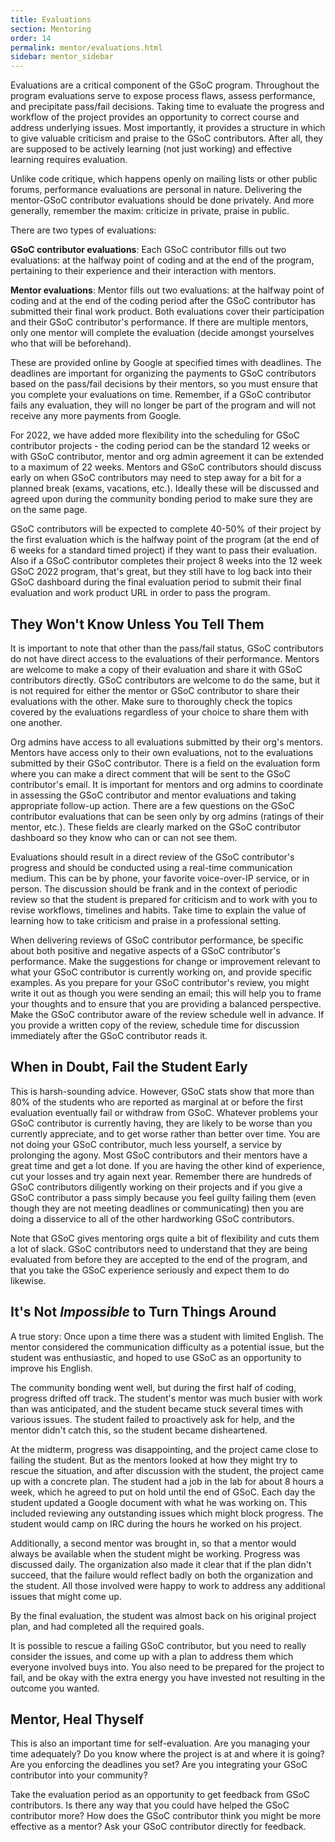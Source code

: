 ```yaml
---
title: Evaluations
section: Mentoring
order: 14
permalink: mentor/evaluations.html
sidebar: mentor_sidebar
---
```


Evaluations are a critical component of the GSoC program. Throughout the program evaluations serve to expose process flaws, assess performance, and precipitate pass/fail decisions. Taking time to evaluate the progress and workflow of the project provides an opportunity to correct course and address underlying issues. Most importantly, it provides a structure in which to give valuable criticism and praise to the GSoC contributors. After all, they are supposed to be actively learning (not just working) and effective learning requires evaluation.

Unlike code critique, which happens openly on mailing lists or other public forums, performance evaluations are personal in nature. Delivering the mentor-GSoC contributor evaluations should be done privately. And more generally, remember the maxim: criticize in private, praise in public.

There are two types of evaluations:

**GSoC contributor evaluations**: Each GSoC contributor fills out two evaluations: at the halfway point of coding and at the end of the program, pertaining to their experience and their interaction with mentors.

**Mentor evaluations**: Mentor fills out two evaluations: at the halfway point of coding and at the end of the coding period after the GSoC contributor has submitted their final work product. Both evaluations cover their participation and their GSoC contributor's performance. If there are multiple mentors, only one mentor will complete the evaluation (decide amongst yourselves who that will be beforehand).

These are provided online by Google at specified times with deadlines. The deadlines are important for organizing the payments to GSoC contributors based on the pass/fail decisions by their mentors, so you must ensure that you complete your evaluations on time. Remember, if a GSoC contributor fails any evaluation, they will no longer be part of the program and will not receive any more payments from Google.

For 2022, we have added more flexibility into the scheduling for GSoC contributor projects - the coding period can be the standard 12 weeks or with GSoC contributor, mentor and org admin agreement it can be extended to a maximum of 22 weeks. Mentors and GSoC contributors should discuss early on when GSoC contributors may need to step away for a bit for a planned break (exams, vacations, etc.). Ideally these will be discussed and agreed upon during the community bonding period to make sure they are on the same page.

GSoC contributors will be expected to complete 40-50% of their project by the first evaluation which is the halfway point of the program (at the end of 6 weeks for a standard timed project) if they want to pass their evaluation. Also if a GSoC contributor completes their project 8 weeks into the 12 week GSoC 2022 program, that's great, but they still have to log back into their GSoC dashboard during the final evaluation period to submit their final evaluation and work product URL in order to pass the program.

## They Won't Know Unless You Tell Them

It is important to note that other than the pass/fail status, GSoC contributors do not have direct access to the evaluations of their performance. Mentors are welcome to make a copy of their evaluation and share it with GSoC contributors directly. GSoC contributors are welcome to do the same, but it is not required for either the mentor or GSoC contributor to share their evaluations with the other. Make sure to thoroughly check the topics covered by the evaluations regardless of your choice to share them with one another.

Org admins have access to all evaluations submitted by their org's mentors.  Mentors have access only to their own evaluations, not to the evaluations submitted by their GSoC contributor. There is a field on the evaluation form where you can make a direct comment that will be sent to the GSoC contributor's email.  It is important for mentors and org admins to coordinate in assessing the GSoC contributor and mentor evaluations and taking appropriate follow-up action. There are a few questions on the GSoC contributor evaluations that can be seen only by org admins (ratings of their mentor, etc.). These fields are clearly marked on the GSoC contributor dashboard so they know who can or can not see them.

Evaluations should result in a direct review of the GSoC contributor's progress and should be conducted using a real-time communication medium. This can be by phone, your favorite voice-over-IP service, or in person. The discussion should be frank and in the context of periodic review so that the student is prepared for criticism and to work with you to revise workflows, timelines and habits. Take time to explain the value of learning how to take criticism and praise in a professional setting.

When delivering reviews of GSoC contributor performance, be specific about both positive and negative aspects of a GSoC contributor's performance. Make the suggestions for change or improvement relevant to what your GSoC contributor is currently working on, and provide specific examples. As you prepare for your GSoC contributor's review, you might write it out as though you were sending an email; this will help you to frame your thoughts and to ensure that you are providing a balanced perspective. Make the GSoC contributor aware of the review schedule well in advance. If you provide a written copy of the review, schedule time for discussion immediately after the GSoC contributor reads it.

## When in Doubt, Fail the Student Early

This is harsh-sounding advice. However, GSoC stats show that more than 80% of the students who are reported as marginal at or before the first evaluation eventually fail or withdraw from GSoC.  Whatever problems your GSoC contributor is currently having, they are likely to be worse than you currently appreciate, and to get worse rather than better over time.  You are not doing your GSoC contributor, much less yourself, a service by prolonging the agony.  Most GSoC contributors and their mentors have a great time and get a lot done.  If you are having the other kind of experience, cut your losses and try again next year. Remember there are hundreds of GSoC contributors diligently working on their projects and if you give a GSoC contributor a pass simply because you feel guilty failing them (even though they are not meeting deadlines or communicating) then you are doing a disservice to all of the other hardworking GSoC contributors.

Note that GSoC gives mentoring orgs quite a bit of flexibility and cuts them a lot of slack. GSoC contributors need to understand that they are being evaluated from before they are accepted to the end of the program, and that you take the GSoC experience seriously and expect them to do likewise.

## It's Not *Impossible* to Turn Things Around

A true story: Once upon a time there was a student with limited English. The mentor considered the communication difficulty as a potential issue, but the student was enthusiastic, and hoped to use GSoC as an opportunity to improve his English.

The community bonding went well, but during the first half of coding, progress drifted off track. The student's mentor was much busier with work than was anticipated, and the student became stuck several times with various issues. The student failed to proactively ask for help, and the mentor didn't catch this, so the student became disheartened.

At the midterm, progress was disappointing, and the project came close to failing the student. But as the mentors looked at how they might try to rescue the situation, and after discussion with the student, the project came up with a concrete plan.  The student had a job in the lab for about 8 hours a week, which he agreed to put on hold until the end of GSoC. Each day the student updated a Google document with what he was working on. This included reviewing any outstanding issues which might block progress.  The student would camp on IRC during the hours he worked on his project.

Additionally, a second mentor was brought in, so that a mentor would always be available when the student might be working. Progress was discussed daily. The organization also made it clear that if the plan didn't succeed, that the failure would reflect badly on both the organization and the student. All those involved were happy to work to address any additional issues that might come up.

By the final evaluation, the student was almost back on his original project plan, and had completed all the required goals.

It is possible to rescue a failing GSoC contributor, but you need to really consider the issues, and come up with a plan to address them which everyone involved buys into. You also need to be prepared for the project to fail, and be okay with the extra energy you have invested not resulting in the outcome you wanted.

## Mentor, Heal Thyself

This is also an important time for self-evaluation. Are you managing your time adequately? Do you know where the project is at and where it is going? Are you enforcing the deadlines you set? Are you integrating your GSoC contributor into your community?

Take the evaluation period as an opportunity to get feedback from GSoC contributors. Is there any way that you could have helped the GSoC contributor more? How does the GSoC contributor think you might be more effective as a mentor? Ask your GSoC contributor directly for feedback.
